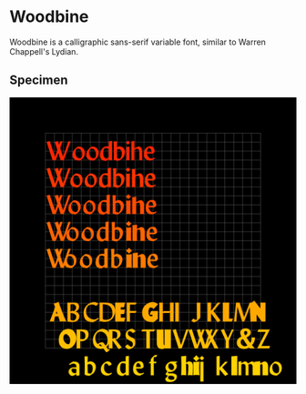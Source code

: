 # Woodbine
Woodbine is a calligraphic sans-serif variable font, similar to Warren Chappell's Lydian.

## Specimen
![Woodbine Specimen](https://github.com/eliheuer/woodbine/blob/master/docs/images/basic-specimen.gif?raw=true)
